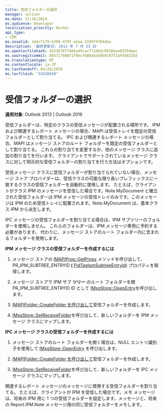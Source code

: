 ```yaml
---
title: 受信フォルダーの選択
manager: soliver
ms.date: 11/16/2014
ms.audience: Developer
localization_priority: Normal
api_type:
- COM
ms.assetid: 144c7179-b390-479f-a2aa-324974f04eba
description: '最終更新日: 2011 年 7 月 23 日'
ms.openlocfilehash: 9151b76f74dead5cac771dbdc091bbee03359aec
ms.sourcegitcommit: 8657170d071f9bcf680aba50b9c07f2a4fb82283
ms.translationtype: MT
ms.contentlocale: ja-JP
ms.lasthandoff: 04/28/2019
ms.locfileid: "33428418"
---
```

# <a name="selecting-a-receive-folder"></a>受信フォルダーの選択

  
  
**適用対象**: Outlook 2013 | Outlook 2016 
  
受信フォルダーは、特定のクラスの受信メッセージが配置される場所です。 IPM および関連するレポート メッセージの場合、MAPI は受信トレイを既定の受信フォルダーとして割り当てる。 IPC および関連するレポート メッセージの場合、MAPI はメッセージ ストアのルート フォルダーを既定の受信フォルダーとして割り当てる。 これらの割り当てを変更するか、他のメッセージ クラスに追加の割り当てを行います。 クライアントでサポートされているメッセージ クラスに対して明示的な受信フォルダーの割り当てを行う方法はオプションです。
  
受信メッセージ クラスに受信フォルダーが割り当てられていない場合、メッセージ ストア プロバイダーは、受信クラスの可能な限り長いプレフィックスに一致するクラスの受信フォルダーを自動的に使用します。 たとえば、クライアントがクラス IPM のメッセージを受信した場合です。Note.MyDocument と確立された受信フォルダーは IPM メッセージの受信トレイのみです。このメッセージは IPM のため受信トレイに配置されます。Note.MyDocument は、基本クラス IPM から派生します。
  
IPC メッセージの受信フォルダーを割り当てる場合は、IPM サブツリーのフォルダーを使用しません。 これらのフォルダーは、IPM メッセージ専用に予約する必要があります。 代わりに、メッセージ ストアのルート フォルダー内に含まれるフォルダーを使用します。 
  
 **IPM メッセージ クラスの受信フォルダーを作成するには**
  
1. メッセージ ストアの [IMAPIProp::GetProps](imapiprop-getprops.md) メソッドを呼び出して、PR_IPM_SUBTREE_ENTRYID **(** [PidTagIpmSubtreeEntryId](pidtagipmsubtreeentryid-canonical-property.md)) プロパティを取得します。 
    
2. メッセージ ストアで IPM サブ **ツリー** のルート フォルダーを開PR_IPM_SUBTREE_ENTRYID ID として [IMsgStore::OpenEntry](imsgstore-openentry.md)を呼び出します。 
    
3. [IMAPIFolder::CreateFolder を呼び出して](imapifolder-createfolder.md)受信フォルダーを作成します。 
    
4. [IMsgStore::SetReceiveFolder](imsgstore-setreceivefolder.md)を呼び出して、新しいフォルダーを IPM メッセージ クラスにマップします。 
    
 **IPC メッセージ クラスの受信フォルダーを作成するには**
  
1. メッセージ ストアのルート フォルダーを開く場合は、NULL エントリ識別子を使用して [IMsgStore::OpenEntry](imsgstore-openentry.md) を呼び出します。 
    
2. [IMAPIFolder::CreateFolder を呼び出して](imapifolder-createfolder.md)受信フォルダーを作成します。 
    
3. [IMsgStore::SetReceiveFolder](imsgstore-setreceivefolder.md)を呼び出して、新しいフォルダーを IPC メッセージ クラスにマップします。 
    
関連するレポート メッセージのメッセージに使用する受信フォルダーを割り当てる。 たとえば、クライアントが IPM を受信した場合です。メモ メッセージは、将来の IPM 用に 1 つの受信フォルダーを設定します。メッセージと、将来の Report.IPM.Note メッセージ用の同じ受信フォルダーをメモします。
  

